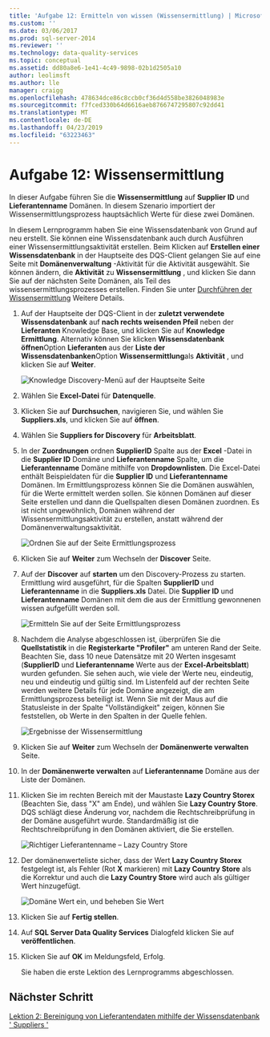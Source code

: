 ```yaml
---
title: 'Aufgabe 12: Ermitteln von wissen (Wissensermittlung) | Microsoft-Dokumentation'
ms.custom: ''
ms.date: 03/06/2017
ms.prod: sql-server-2014
ms.reviewer: ''
ms.technology: data-quality-services
ms.topic: conceptual
ms.assetid: dd80a8e6-1e41-4c49-9898-02b1d2505a10
author: leolimsft
ms.author: lle
manager: craigg
ms.openlocfilehash: 478634dce86c8ccb0cf36d4d558be3826048983e
ms.sourcegitcommit: f7fced330b64d6616aeb8766747295807c92dd41
ms.translationtype: MT
ms.contentlocale: de-DE
ms.lasthandoff: 04/23/2019
ms.locfileid: "63223463"
---
```

# <a name="task-12-discovering-knowledge-knowledge-discovery"></a>Aufgabe 12: Wissensermittlung
  In dieser Aufgabe führen Sie die **Wissensermittlung** auf **Supplier ID** und **Lieferantenname** Domänen. In diesem Szenario importiert der Wissensermittlungsprozess hauptsächlich Werte für diese zwei Domänen.  
  
 In diesem Lernprogramm haben Sie eine Wissensdatenbank von Grund auf neu erstellt. Sie können eine Wissensdatenbank auch durch Ausführen einer Wissensermittlungsaktivität erstellen. Beim Klicken auf **Erstellen einer Wissensdatenbank** in der Hauptseite des DQS-Client gelangen Sie auf eine Seite mit **Domänenverwaltung** -Aktivität für die Aktivität ausgewählt. Sie können ändern, die **Aktivität** zu **Wissensermittlung** , und klicken Sie dann Sie auf der nächsten Seite Domänen, als Teil des wissensermittlungsprozesses erstellen. Finden Sie unter [Durchführen der Wissensermittlung](https://msdn.microsoft.com/library/hh510398.aspx) Weitere Details.  
  
1.  Auf der Hauptseite der DQS-Client in der **zuletzt verwendete Wissensdatenbank** auf **nach rechts weisenden Pfeil** neben der **Lieferanten** Knowledge Base, und klicken Sie auf **Knowledge Ermittlung**. Alternativ können Sie klicken **Wissensdatenbank öffnen**Option **Lieferanten** aus der **Liste der Wissensdatenbanken**Option **Wissensermittlung**als **Aktivität** , und klicken Sie auf **Weiter**.  
  
     ![Knowledge Discovery-Menü auf der Hauptseite Seite](../../2014/tutorials/media/et-discoveringknowledge-01.jpg "Knowledge Discovery-Menü auf der Hauptseite Seite")  
  
2.  Wählen Sie **Excel-Datei** für **Datenquelle**.  
  
3.  Klicken Sie auf **Durchsuchen**, navigieren Sie, und wählen Sie **Suppliers.xls**, und klicken Sie auf **öffnen**.  
  
4.  Wählen Sie **Suppliers for Discovery** für **Arbeitsblatt**.  
  
5.  In der **Zuordnungen** ordnen **SupplierID** Spalte aus der **Excel** -Datei in die **Supplier ID** Domäne und  **Lieferantenname** Spalte, um die **Lieferantenname** Domäne mithilfe von **Dropdownlisten**. Die Excel-Datei enthält Beispieldaten für die **Supplier ID** und **Lieferantenname** Domänen. Im Ermittlungsprozess können Sie die Domänen auswählen, für die Werte ermittelt werden sollen. Sie können Domänen auf dieser Seite erstellen und dann die Quellspalten diesen Domänen zuordnen. Es ist nicht ungewöhnlich, Domänen während der Wissensermittlungsaktivität zu erstellen, anstatt während der Domänenverwaltungsaktivität.  
  
     ![Ordnen Sie auf der Seite Ermittlungsprozess](../../2014/tutorials/media/et-discoveringknowledge-02.jpg "Seite Ermittlungsprozess \"zuordnen\"")  
  
6.  Klicken Sie auf **Weiter** zum Wechseln der **Discover** Seite.  
  
7.  Auf der **Discover** auf **starten** um den Discovery-Prozess zu starten. Ermittlung wird ausgeführt, für die Spalten **SupplierID** und **Lieferantenname** in die **Suppliers.xls** Datei. Die **Supplier ID** und **Lieferantenname** Domänen mit dem die aus der Ermittlung gewonnenen wissen aufgefüllt werden soll.  
  
     ![Ermitteln Sie auf der Seite Ermittlungsprozess](../../2014/tutorials/media/et-discoveringknowledge-03.jpg "ermitteln Sie auf der Seite Ermittlungsprozess")  
  
8.  Nachdem die Analyse abgeschlossen ist, überprüfen Sie die **Quellstatistik** in die **Registerkarte "Profiler"** am unteren Rand der Seite. Beachten Sie, dass 10 neue Datensätze mit 20 Werten insgesamt (**SupplierID** und **Lieferantenname** Werte aus der **Excel-Arbeitsblatt**) wurden gefunden. Sie sehen auch, wie viele der Werte neu, eindeutig, neu und eindeutig und gültig sind. Im Listenfeld auf der rechten Seite werden weitere Details für jede Domäne angezeigt, die am Ermittlungsprozess beteiligt ist. Wenn Sie mit der Maus auf die Statusleiste in der Spalte "Vollständigkeit" zeigen, können Sie feststellen, ob Werte in den Spalten in der Quelle fehlen.  
  
     ![Ergebnisse der Wissensermittlung](../../2014/tutorials/media/et-discoveringknowledge-04.jpg "Ergebnisse der Wissensermittlung")  
  
9. Klicken Sie auf **Weiter** zum Wechseln der **Domänenwerte verwalten** Seite.  
  
10. In der **Domänenwerte verwalten** auf **Lieferantenname** Domäne aus der Liste der Domänen.  
  
11. Klicken Sie im rechten Bereich mit der Maustaste **Lazy Country Storex** (Beachten Sie, dass "X" am Ende), und wählen Sie **Lazy Country Store**. DQS schlägt diese Änderung vor, nachdem die Rechtschreibprüfung in der Domäne ausgeführt wurde. Standardmäßig ist die Rechtschreibprüfung in den Domänen aktiviert, die Sie erstellen.  
  
     ![Richtiger Lieferantenname – Lazy Country Store](../../2014/tutorials/media/et-discoveringknowledge-05.jpg "richtiger Lieferantenname – Lazy Country Store")  
  
12. Der domänenwerteliste sicher, dass der Wert **Lazy Country Storex** festgelegt ist, als Fehler (Rot **X** markieren) mit **Lazy Country Store** als die Korrektur und auch die **Lazy Country Store** wird auch als gültiger Wert hinzugefügt.  
  
     ![Domäne Wert ein, und beheben Sie Wert](../../2014/tutorials/media/et-discoveringknowledge-06.jpg "Domäne Wert ein, und beheben Sie Wert")  
  
13. Klicken Sie auf **Fertig stellen**.  
  
14. Auf **SQL Server Data Quality Services** Dialogfeld klicken Sie auf **veröffentlichen**.  
  
15. Klicken Sie auf **OK** im Meldungsfeld, Erfolg.  
  
     Sie haben die erste Lektion des Lernprogramms abgeschlossen.  
  
## <a name="next-step"></a>Nächster Schritt  
 [Lektion 2: Bereinigung von Lieferantendaten mithilfe der Wissensdatenbank ' Suppliers '](../../2014/tutorials/lesson-2-cleansing-supplier-data-using-the-suppliers-knowledge-base.md)  
  
  
